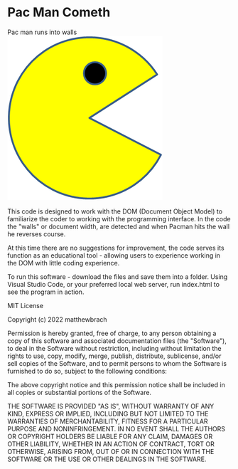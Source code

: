 # Pac Man Cometh
 Pac man runs into walls
![Wocka](PacMan1.png)

This code is designed to work with the DOM (Document Object Model) to familiarize the coder to working with the programming interface. In the code the "walls" or document width, are detected and when Pacman hits the wall he reverses course. 

At this time there are no suggestions for improvement, the code serves its function as an educational tool - allowing users to experience working in the DOM with little coding experience. 

To run this software - download the files and save them into a folder. Using Visual Studio Code, or your preferred local web server, run index.html to see the program in action. 


MIT License

Copyright (c) 2022 matthewbrach

Permission is hereby granted, free of charge, to any person obtaining a copy
of this software and associated documentation files (the "Software"), to deal
in the Software without restriction, including without limitation the rights
to use, copy, modify, merge, publish, distribute, sublicense, and/or sell
copies of the Software, and to permit persons to whom the Software is
furnished to do so, subject to the following conditions:

The above copyright notice and this permission notice shall be included in all
copies or substantial portions of the Software.

THE SOFTWARE IS PROVIDED "AS IS", WITHOUT WARRANTY OF ANY KIND, EXPRESS OR
IMPLIED, INCLUDING BUT NOT LIMITED TO THE WARRANTIES OF MERCHANTABILITY,
FITNESS FOR A PARTICULAR PURPOSE AND NONINFRINGEMENT. IN NO EVENT SHALL THE
AUTHORS OR COPYRIGHT HOLDERS BE LIABLE FOR ANY CLAIM, DAMAGES OR OTHER
LIABILITY, WHETHER IN AN ACTION OF CONTRACT, TORT OR OTHERWISE, ARISING FROM,
OUT OF OR IN CONNECTION WITH THE SOFTWARE OR THE USE OR OTHER DEALINGS IN THE
SOFTWARE.
